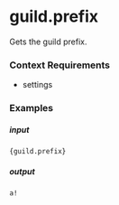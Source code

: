 # guild.prefix 
		
Gets the guild prefix.

### Context Requirements

* settings


### Examples

##### input
```{guild.prefix}```

##### output
```a!```